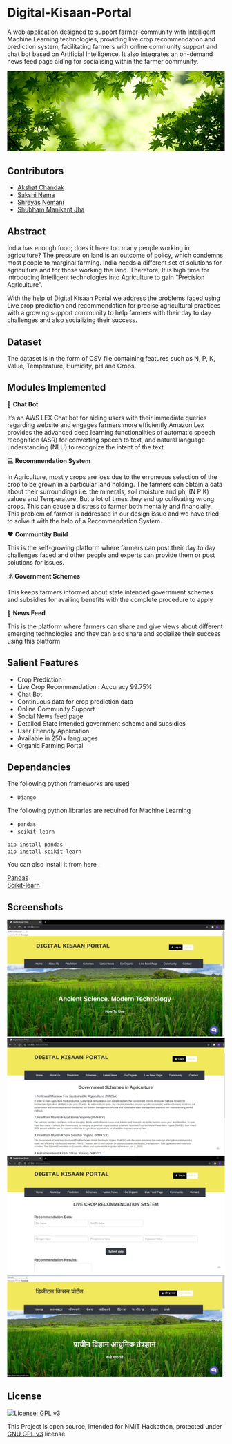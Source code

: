 # Digital-Kisaan-Portal


A web application designed to support farmer-community with Intelligent Machine Learning technologies, providing live crop recommendation and prediction system, facilitating farmers with online community support and chat bot based on Artificial Intelligence. It also Integrates an on-demand news feed page aiding for socialising within the farmer community. 

![](Extras/Cover.jpg)


## Contributors

* [Akshat Chandak](https://github.com/chandakakshat)
* [Sakshi Nema](https://github.com/sakshinema)
* [Shreyas Nemani](https://github.com/superb-shreyas)
* [Shubham Manikant Jha](https://github.com/shubhamjha-cse)

## Abstract


India has enough food; does it have too many people working in agriculture? The pressure on land is an outcome of policy, which condemns most people to marginal farming. India needs a different set of solutions for agriculture and for those working the land. Therefore, It is high time for introducing Intelligent technologies into Agriculture to gain “Precision Agriculture”.

With the help of Digital Kisaan Portal we address the problems faced using Live crop prediction and recommendation for precise agricultural practices with a growing support community to help farmers with their day to day challenges and also socializing their success.




## Dataset

The dataset is in the form of CSV file  containing features such as N, P, K, Value, Temperature, Humidity, pH and Crops.


## Modules Implemented

🤖 **Chat Bot**

It’s an AWS LEX Chat bot for aiding users with their immediate queries regarding website and engages farmers more efficiently 
Amazon Lex provides the advanced deep learning functionalities of automatic speech recognition (ASR) for converting speech to text, and natural language understanding (NLU) to recognize the intent of the text

💻 **Recommendation System**  
  
In Agriculture, mostly crops are loss due to the erroneous selection of the crop to be grown in a particular land holding. The farmers can obtain a data about their surroundings i.e. the minerals, soil moisture and ph, (N P K) values and Temperature. But a lot of times they end up cultivating wrong crops. This can cause a distress to farmer both mentally and financially.
This problem of farmer is addressed in our design issue and we have tried to solve it with the help of a Recommendation System. 

❤️ **Communtity Build**  

This is the self-growing platform where farmers can post their day to day challenges faced and other people and experts can provide them or post solutions for issues.

💰 **Government Schemes**  

This keeps farmers informed about state intended government schemes and subsidies for availing benefits with the complete procedure to apply  

📰 **News Feed**  

This is the platform where farmers can share and give views about different emerging technologies and they can also share and socialize their success using this platform


## Salient Features


* Crop Prediction
* Live Crop Recommendation : Accuracy 99.75%
* Chat Bot
* Continuous data for crop prediction data
* Online Community Support 
* Social News feed page
* Detailed State Intended government scheme and subsidies 
* User Friendly Application
* Available in 250+ languages
* Organic Farming Portal


## Dependancies

The following python frameworks are used
* ```Django```


The following python libraries are required for Machine Learning
* ```pandas```
* ```scikit-learn```

~~~
pip install pandas
pip install scikit-learn
~~~

You can also install it from here :

[Pandas](https://pandas.pydata.org/)  
[Scikit-learn](https://scikit-learn.org/stable/install.html)

## Screenshots

![](ScreenShots/1.jpeg)
![](ScreenShots/4.jpeg)
![](ScreenShots/8.jpeg)
![](ScreenShots/9.jpeg)




##  License

[![License: GPL v3](https://img.shields.io/badge/License-GPLv3-blue.svg)](https://www.gnu.org/licenses/gpl-3.0)

This Project is open source, intended for NMIT Hackathon, protected under [GNU GPL v3](https://opensource.org/licenses/MIThttps://www.gnu.org/licenses/gpl-3.0) license.
